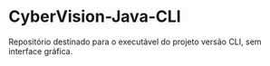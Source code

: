 # CyberVision-Java-CLI
Repositório destinado para o executável do projeto versão CLI, sem interface gráfica.
